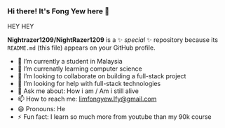 ### Hi there! It's Fong Yew here 👋
HEY HEY

**Nightrazer1209/NightRazer1209** is a ✨ _special_ ✨ repository because its `README.md` (this file) appears on your GitHub profile.

- 🔭 I’m currently a student in Malaysia
- 🌱 I’m currenatly learning computer science        
- 👯 I’m looking to collaborate on building a full-stack project
- 🤔 I’m looking for help with full-stack technologies
- 💬 Ask me about: How i am / Am i still alive
- 📫 How to reach me: limfongyew.lfy@gmail.com
- 😄 Pronouns: He
- ⚡ Fun fact: I learn so much more from youtube than my 90k course 

